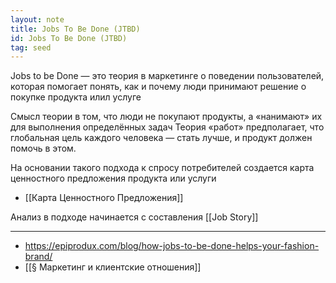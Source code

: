 ```yaml
---
layout: note
title: Jobs To Be Done (JTBD)
id: Jobs To Be Done (JTBD)
tag: seed
---
```


Jobs to be Done  — это теория в маркетинге о поведении пользователей, которая помогает понять, как и почему люди принимают решение о покупке продукта илил услуге

Смысл теории в том, что люди не покупают продукты, а «нанимают» их для выполнения определённых задач
Теория «работ» предполагает, что глобальная цель каждого человека — стать лучше, и продукт должен помочь в этом.

На основании такого подхода к спросу потребителей создается карта ценностного предложения продукта или услуги
- [[Карта Ценностного Предложения]]

Анализ в подходе начинается с составления [[Job Story]]

---
- https://epiprodux.com/blog/how-jobs-to-be-done-helps-your-fashion-brand/
- [[§ Маркетинг и клиентские отношения]]
